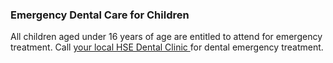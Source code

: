 ###  Emergency Dental Care for Children

All children aged under 16 years of age are entitled to attend for emergency
treatment. Call [ your local HSE Dental Clinic
](https://www.hse.ie/eng/services/list/1/lho/) for dental emergency treatment.
